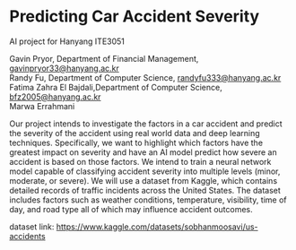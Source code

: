 # Predicting Car Accident Severity
AI project for Hanyang ITE3051

Gavin Pryor, Department of Financial Management, gavinpryor33@hanyang.ac.kr <br>
Randy Fu, Department of Computer Science, randyfu333@hanyang.ac.kr <br>
Fatima Zahra El Bajdali,Department of Computer Science, bfz2005@hanyang.ac.kr <br>
Marwa Errahmani <br>

Our project intends to investigate the factors in a car accident and predict the severity of the accident using real world data and deep learning techniques. Specifically, we want to highlight which factors have the greatest impact on severity and have an AI model predict how severe an accident is based on those factors. We intend to train a neural network model capable of classifying accident severity into multiple levels (minor, moderate, or severe).  We will use a dataset from Kaggle, which contains detailed records of traffic incidents across the United States. The dataset includes factors such as weather conditions, temperature, visibility, time of day, and road type all of which may influence accident outcomes.  

dataset link: https://www.kaggle.com/datasets/sobhanmoosavi/us-accidents

